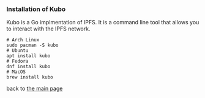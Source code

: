### Installation of Kubo

Kubo is a Go implmentation of IPFS. It is a command line tool that allows you to interact with the IPFS network.

```shell
# Arch Linux
sudo pacman -S kubo
# Ubuntu
apt install kubo
# Fedora
dnf install kubo
# MacOS
brew install kubo
```

back to [the main page](./README.md)